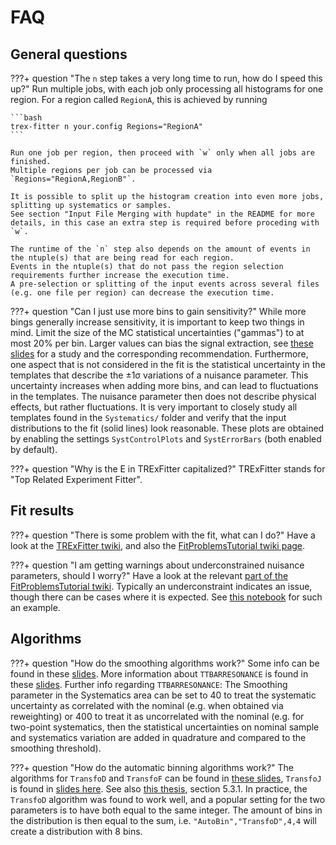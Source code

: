 # FAQ


## General questions

???+ question "The `n` step takes a very long time to run, how do I speed this up?"
    Run multiple jobs, with each job only processing all histograms for one region.
    For a region called `RegionA`, this is achieved by running

    ```bash
    trex-fitter n your.config Regions="RegionA"
    ```

    Run one job per region, then proceed with `w` only when all jobs are finished.
    Multiple regions per job can be processed via `Regions="RegionA,RegionB"`.

    It is possible to split up the histogram creation into even more jobs, splitting up systematics or samples.
    See section "Input File Merging with hupdate" in the README for more details, in this case an extra step is required before proceding with `w`.

    The runtime of the `n` step also depends on the amount of events in the ntuple(s) that are being read for each region.
    Events in the ntuple(s) that do not pass the region selection requirements further increase the execution time.
    A pre-selection or splitting of the input events across several files (e.g. one file per region) can decrease the execution time.

???+ question "Can I just use more bins to gain sensitivity?"
    While more bings generally increase sensitivity, it is important to keep two things in mind.
    Limit the size of the MC statistical uncertainties ("gammas") to at most 20% per bin.
    Larger values can bias the signal extraction, see [these slides](https://indico.cern.ch/event/615262/contributions/2484815/) for a study and the corresponding recommendation.
    Furthermore, one aspect that is not considered in the fit is the statistical uncertainty in the templates that describe the ±1σ variations of a nuisance parameter.
    This uncertainty increases when adding more bins, and can lead to fluctuations in the templates.
    The nuisance parameter then does not describe physical effects, but rather fluctuations.
    It is very important to closely study all templates found in the `Systematics/` folder and verify that the input distributions to the fit (solid lines) look reasonable.
    These plots are obtained by enabling the settings `SystControlPlots` and `SystErrorBars` (both enabled by default).

???+ question "Why is the E in TRExFitter capitalized?"
    TRExFitter stands for "Top Related Experiment Fitter".


## Fit results

???+ question "There is some problem with the fit, what can I do?"
    Have a look at the [TRExFitter twiki](https://twiki.cern.ch/twiki/bin/view/AtlasProtected/TtHFitter), and also the [FitProblemsTutorial twiki page](https://twiki.cern.ch/twiki/bin/view/AtlasProtected/FitProblemsTutorial).

???+ question "I am getting warnings about underconstrained nuisance parameters, should I worry?"
    Have a look at the relevant [part of the FitProblemsTutorial twiki](https://twiki.cern.ch/twiki/bin/viewauth/AtlasProtected/FitProblemsTutorial#4_5_Post_fit_constraint_larger_t).
    Typically an underconstraint indicates an issue, though there can be cases where it is expected.
    See [this notebook](https://cernbox.cern.ch/index.php/s/DiPdvBlRBQPfHEy) for such an example.


## Algorithms

???+ question "How do the smoothing algorithms work?"
    Some info can be found in these [slides](https://indico.cern.ch/event/691683/contributions/2873279/attachments/1593521/2522846/PruningSmoothing.pdf).
    More information about `TTBARRESONANCE` is found in these [slides](https://indico.cern.ch/event/669913/contributions/2769795/attachments/1549339/2433688/ttres-fullunblind-smooth2-summary2.pdf).
    Further info regarding `TTBARRESONANCE`: The Smoothing parameter in the Systematics area can be set to 40 to treat the systematic uncertainty as correlated with the nominal (e.g. when obtained via reweighting) or 400 to treat it as uncorrelated with the nominal (e.g. for two-point systematics, then the statistical uncertainties on nominal sample and systematics variation are added in quadrature and compared to the smoothing threshold).

???+ question "How do the automatic binning algorithms work?"
    The algorithms for `TransfoD` and `TransfoF` can be found in [these slides](https://indico.cern.ch/event/455289/contributions/1953694), `TransfoJ` is found in [slides here](https://indico.cern.ch/event/472696/contributions/1992693/). See also [this thesis](https://cds.cern.ch/record/2296985/), section 5.3.1.
    In practice, the `TransfoD` algorithm was found to work well, and a popular setting for the two parameters is to have both equal to the same integer.
    The amount of bins in the distribution is then equal to the sum, i.e. `"AutoBin","TransfoD",4,4` will create a distribution with 8 bins.
